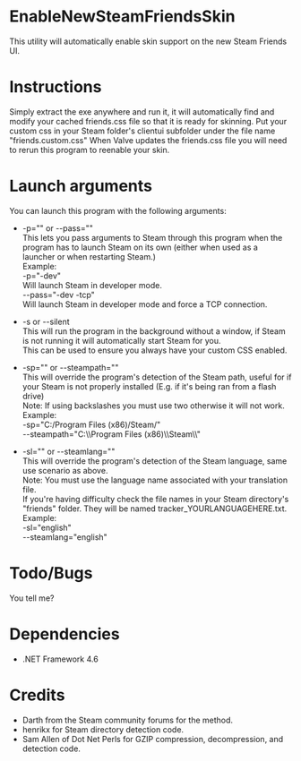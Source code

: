 # EnableNewSteamFriendsSkin
This utility will automatically enable skin support on the new Steam Friends UI.

# Instructions
Simply extract the exe anywhere and run it, it will automatically find and modify your cached friends.css file so that it is ready for skinning.
Put your custom css in your Steam folder's clientui subfolder under the file name "friends.custom.css"
When Valve updates the friends.css file you will need to rerun this program to reenable your skin.

# Launch arguments
You can launch this program with the following arguments:  

* -p="" or --pass=""  
This lets you pass arguments to Steam through this program when the program has to launch Steam on its own (either when used as a launcher or when restarting Steam.)  
Example:  
-p="-dev"  
Will launch Steam in developer mode.  
--pass="-dev -tcp"  
Will launch Steam in developer mode and force a TCP connection.  

* -s or --silent  
This will run the program in the background without a window, if Steam is not running it will automatically start Steam for you.  
This can be used to ensure you always have your custom CSS enabled.  

* -sp="" or --steampath=""  
This will override the program's detection of the Steam path, useful for if your Steam is not properly installed (E.g. if it's being ran from a flash drive)  
Note: If using backslashes you must use two otherwise it will not work.  
Example:  
-sp="C:/Program Files (x86)/Steam/"  
--steampath="C:\\\Program Files (x86)\\\Steam\\\\"  

* -sl="" or --steamlang=""  
This will override the program's detection of the Steam language, same use scenario as above.  
Note: You must use the language name associated with your translation file.   
If you're having difficulty check the file names in your Steam directory's "friends" folder. They will be named tracker_YOURLANGUAGEHERE.txt.  
Example:  
-sl="english"  
--steamlang="english"

# Todo/Bugs
You tell me?

# Dependencies
* .NET Framework 4.6

# Credits
* Darth from the Steam community forums for the method.
* henrikx for Steam directory detection code.
* Sam Allen of Dot Net Perls for GZIP compression, decompression, and detection code.
